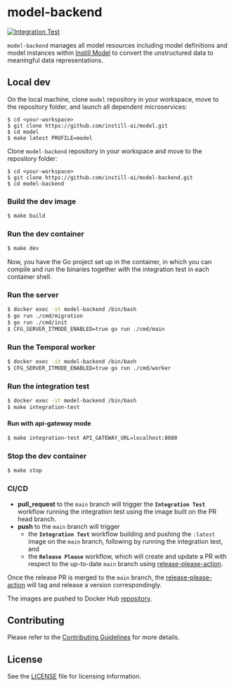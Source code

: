 # model-backend

[![Integration Test](https://github.com/instill-ai/model-backend/actions/workflows/integration-test.yml/badge.svg)](https://github.com/instill-ai/model-backend/actions/workflows/integration-test.yml)

`model-backend` manages all model resources including model definitions and model instances within [Instill Model](https://github.com/instill-ai/model) to convert the unstructured data to meaningful data representations.

## Local dev

On the local machine, clone `model` repository in your workspace, move to the repository folder, and launch all dependent microservices:

```
$ cd <your-workspace>
$ git clone https://github.com/instill-ai/model.git
$ cd model
$ make latest PROFILE=model
```

Clone `model-backend` repository in your workspace and move to the repository folder:

```
$ cd <your-workspace>
$ git clone https://github.com/instill-ai/model-backend.git
$ cd model-backend
```

### Build the dev image

```bash
$ make build
```

### Run the dev container

```bash
$ make dev
```

Now, you have the Go project set up in the container, in which you can compile and run the binaries together with the integration test in each container shell.

### Run the server

```bash
$ docker exec -it model-backend /bin/bash
$ go run ./cmd/migration
$ go run ./cmd/init
$ CFG_SERVER_ITMODE_ENABLED=true go run ./cmd/main
```

### Run the Temporal worker

```bash
$ docker exec -it model-backend /bin/bash
$ CFG_SERVER_ITMODE_ENABLED=true go run ./cmd/worker
```

### Run the integration test

```bash
$ docker exec -it model-backend /bin/bash
$ make integration-test
```

#### Run with api-gateway mode

```bash
$ make integration-test API_GATEWAY_URL=localhost:8080
```

### Stop the dev container

```bash
$ make stop
```

### CI/CD

- **pull_request** to the `main` branch will trigger the **`Integration Test`** workflow running the integration test using the image built on the PR head branch.
- **push** to the `main` branch will trigger
  - the **`Integration Test`** workflow building and pushing the `:latest` image on the `main` branch, following by running the integration test, and
  - the **`Release Please`** workflow, which will create and update a PR with respect to the up-to-date `main` branch using [release-please-action](https://github.com/google-github-actions/release-please-action).

Once the release PR is merged to the `main` branch, the [release-please-action](https://github.com/google-github-actions/release-please-action) will tag and release a version correspondingly.

The images are pushed to Docker Hub [repository](https://hub.docker.com/r/instill/model-backend).

## Contributing

Please refer to the [Contributing Guidelines](https://github.com/instill-ai/model/blob/main/.github/CONTRIBUTING.md) for more details.

## License

See the [LICENSE](./LICENSE) file for licensing information.
